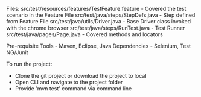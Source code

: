 Files:
src/test/resources/features/TestFeature.feature - Covered the test scenario in the Feature File
src/test/java/steps/StepDefs.java - Step defined from Feature File
src/test/java/utils/Driver.java - Base Driver class invoked with the chrome browser
src/test/java/steps/RunTest.java - Test Runner
src/test/java/pages/Page.java - Covered methods and locators

Pre-requisite
Tools - Maven, Eclipse, Java
Dependencies - Selenium, Test NG/Junit

To run the project:
- Clone the git project or download the project to local
- Open CLI and navigate to the project folder
- Provide 'mvn test' command via command line
